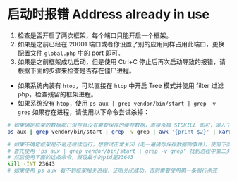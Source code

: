 # 启动时报错 Address already in use

1. 检查是否开启了两次框架，每个端口只能开启一个框架。
2. 如果是之前已经在 20001 端口或者你设置了别的应用同样占用此端口，更换配置文件 `global.php` 中的 port 即可。
3. 如果是之前框架成功启动，但是使用 Ctrl+C 停止后再次启动导致的报错，请根据下面的步骤来检查是否存在僵尸进程。

- 如果系统内装有 `htop`，可以直接在 `htop` 中开启 Tree 模式并使用 filter 过滤 php，检查残留的框架进程。
- 如果系统没有 `htop`，使用 `ps aux | grep vendor/bin/start | grep -v grep` 如果存在进程，请使用以下命令尝试杀掉：
  
```bash
# 如果确定框架的数据都已保存且没有需要保存的缓存数据，直接杀掉 SIGKILL 即可，输入下面这条
ps aux | grep vendor/bin/start | grep -v grep | awk '{print $2}' | xargs kill -9

# 如果不确定框架是不是还继续运行，想尝试正常关闭（走一遍储存保存数据的事件），使用下面这条
# 首先使用 'ps aux | grep vendor/bin/start | grep -v grep' 找到进程中第二列最小的pid
# 然后使用下面的这条命令，假设最小的pid是23643
kill -INT 23643
# 如果使用 ps aux 看不到框架相关进程，证明关闭成功，否则需要使用第一条强行杀死
```
